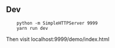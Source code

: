 ## Dev
        python -m SimpleHTTPServer 9999
        yarn run dev

Then visit localhost:9999/demo/index.html
